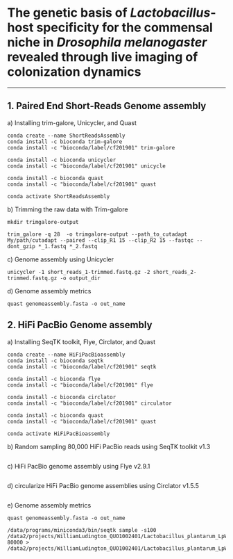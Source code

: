 # **The genetic basis of *Lactobacillus*-host specificity for the commensal niche in *Drosophila melanogaster* revealed through live imaging of colonization dynamics**

----------------------------------------------------------------------------------------------------------------------------------------------------------------------------

## **1. Paired End Short-Reads Genome assembly**

a) Installing trim-galore, Unicycler, and Quast

```
conda create --name ShortReadsAssembly
conda install -c bioconda trim-galore
conda install -c "bioconda/label/cf201901" trim-galore

conda install -c bioconda unicycler
conda install -c "bioconda/label/cf201901" unicycle

conda install -c bioconda quast
conda install -c "bioconda/label/cf201901" quast

conda activate ShortReadsAssembly
```

b) Trimming the raw data with Trim-galore

```
mkdir trimgalore-output 

trim_galore -q 28  -o trimgalore-output --path_to_cutadapt My/path/cutadapt --paired --clip_R1 15 --clip_R2 15 --fastqc --dont_gzip *_1.fastq *_2.fastq
```

c) Genome assembly using Unicycler

```
unicycler -1 short_reads_1-trimmed.fastq.gz -2 short_reads_2-trimmed.fastq.gz -o output_dir
```

d) Genome assembly metrics

```
quast genomeassembly.fasta -o out_name
```



## **2. HiFi PacBio Genome assembly**

a) Installing SeqTK toolkit, Flye, Circlator, and Quast

```
conda create --name HiFiPacBioassembly
conda install -c bioconda seqtk
conda install -c "bioconda/label/cf201901" seqtk

conda install -c bioconda flye
conda install -c "bioconda/label/cf201901" flye

conda install -c bioconda circlator
conda install -c "bioconda/label/cf201901" circulator

conda install -c bioconda quast
conda install -c "bioconda/label/cf201901" quast

conda activate HiFiPacBioassembly
```

b) Random sampling 80,000 HiFi PacBio reads using SeqTK toolkit v1.3

```

```



c) HiFi PacBio genome assembly using Flye v2.9.1

```
```
d) circularize HiFi PacBio genome assemblies using Circlator v1.5.5


```
```

e) Genome assembly metrics

```
quast genomeassembly.fasta -o out_name
```

```
/data/programs/miniconda3/bin/seqtk sample -s100 /data2/projects/WilliamLudington_QUO1002401/Lactobacillus_plantarum_LpWF_Parental/Lactobacillus_plantarum_LpWF_Parental.hifi_reads.fastq 80000 > /data2/projects/WilliamLudington_QUO1002401/Lactobacillus_plantarum_LpWF_Parental/Lactobacillus_plantarum_LpWF_Parental.subsampled_hifi_reads.fastq
```















